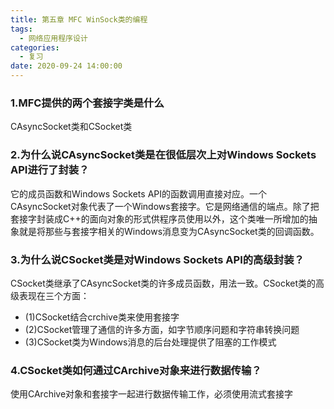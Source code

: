 ```yaml
---
title: 第五章 MFC WinSock类的编程
tags:
  - 网络应用程序设计
categories:
  - 复习
date: 2020-09-24 14:00:00
---
```

### 1.MFC提供的两个套接字类是什么
CAsyncSocket类和CSocket类
### 2.为什么说CAsyncSocket类是在很低层次上对Windows Sockets API进行了封装？
它的成员函数和Windows Sockets API的函数调用直接对应。一个CAsyncSocket对象代表了一个Windows套接字。它是网络通信的端点。除了把套接字封装成C++的面向对象的形式供程序员使用以外，这个类唯一所增加的抽象就是将那些与套接字相关的Windows消息变为CAsyncSocket类的回调函数。
### 3.为什么说CSocket类是对Windows Sockets API的高级封装？
CSocket类继承了CAsyncSocket类的许多成员函数，用法一致。CSocket类的高级表现在三个方面：
- (1)CSocket结合crchive类来使用套接字
- (2)CSocket管理了通信的许多方面，如字节顺序问题和字符串转换问题
- (3)CSocket类为Windows消息的后台处理提供了阻塞的工作模式
### 4.CSocket类如何通过CArchive对象来进行数据传输？
使用CArchive对象和套接字一起进行数据传输工作，必须使用流式套接字